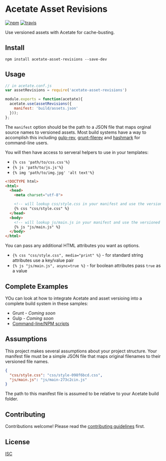 # Acetate Asset Revisions

[![npm][npm-image]][npm-url]
[![travis][travis-image]][travis-url]

[npm-image]: https://img.shields.io/npm/v/acetate-asset-revisions.svg?style=flat-square
[npm-url]: https://www.npmjs.com/package/acetate-asset-revisions
[travis-image]: https://img.shields.io/travis/patrickarlt/acetate-asset-revisions.svg?style=flat-square
[travis-url]: https://travis-ci.org/patrickarlt/acetate-asset-revisions

Use versioned assets with Acetate for cache-busting.

## Install

```
npm install acetate-asset-revisions --save-dev
```

## Usage

```js
// in acetate.conf.js
var assetRevisions = require('acetate-asset-revisions')

module.exports = function(acetate){
  acetate.use(assetRevisions({
    manifest: 'build/assets.json'
  }));
};
```

The `manifest` option should be the path to a JSON file that maps orginal source names to versioned assets. Most build systems have a way to accomplish this including [gulp-rev](https://github.com/sindresorhus/gulp-rev#asset-manifest), [grunt-filerev](https://github.com/yeoman/grunt-filerev#summary) and [hashmark](https://github.com/keithamus/hashmark#shell) for command-line users.

You will then have access to serveral helpers to use in your templates:

* `{% css 'path/to/css.css'%}`
* `{% js 'path/to/js.js'%}`
* `{% img 'path/to/img.jpg' 'alt text'%}`

```html
<!DOCTYPE html>
<html>
  <head>
    <meta charset="utf-8">

    <!-- will lookup css/style.css in your manifest and use the versioned URL -->
    {% css "css/style.css" %}
  </head>
  <body>
    <!-- will lookup js/main.js in your manifest and use the versioned URL -->
    {% js "js/main.js" %}
  </body>
</html>
```

You can pass any additional HTML attributes you want as options.

* `{% css "css/style.css", media="print" %}` - for standard string attributes use a key/value pair
* `{% js "js/main.js", async=true %}` - for boolean attributes pass `true` as a value

## Complete Examples

YOu can look at how to integrate Acetate and asset versioing into a complete build system in these samples:

* Grunt - *Coming soon*
* Gulp - *Coming soon*
* [Command-line/NPM scripts](https://github.com/patrickarlt/acetate-cli-sample)

## Assumptions

This project makes several assumptions about your project structure. Your manifest file must be a simple JSON file that maps original filenames to their versioned file names.

```json
{
  "css/style.css": "css/style-098f6bcd.css",
  "js/main.js": "js/main-273c2cin.js"
}
```

 The path to this manifest file is assumed to be relative to your Acetate build folder.

## Contributing

Contributions welcome! Please read the [contributing guidelines](CONTRIBUTING.md) first.

## License

[ISC](LICENSE.md)
